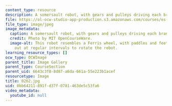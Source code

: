 ```yaml
---
content_type: resource
description: A somersault robot, with gears and pulleys driving each branch.
file: https://ol-ocw-studio-app-production.s3.amazonaws.com/courses/es-293-lego-robotics-spring-2007/0bb64211891fd37f0781463de5c53fa6_0262.jpg
file_type: image/jpeg
image_metadata:
  caption: A somersault robot, with gears and pulleys driving each branch.
  credit: Photo by MIT OpenCourseWare.
  image-alt: This robot resembles a Ferris wheel, with paddles and feet extending
    out at regular intervals to rotate the robot.
learning_resource_types: []
ocw_type: OCWImage
parent_title: Image Gallery
parent_type: CourseSection
parent_uid: 6643c3f8-8d87-a6da-661a-55e223b1acef
resourcetype: Image
title: 0262.jpg
uid: 0bb64211-891f-d37f-0781-463de5c53fa6
video_metadata:
  youtube_id: null
---
```

